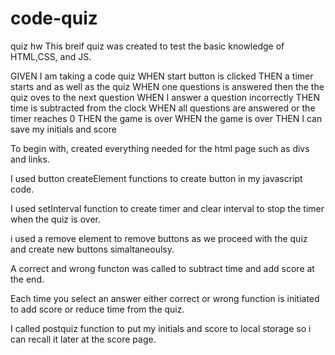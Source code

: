 # code-quiz
quiz hw
This breif quiz was created to test the basic knowledge of HTML,CSS, and JS.

GIVEN I am taking a code quiz 
WHEN start button is clicked THEN a timer starts and as well as the quiz
WHEN one questions is answered then the the quiz oves to the next question
WHEN I answer a question incorrectly THEN time is subtracted from the clock WHEN all questions are answered or the timer reaches 0 
THEN the game is over 
WHEN the game is over THEN I can save my initials and score

To begin with, created everything needed for the html page such as divs and links.

I used button createElement functions to create button in my javascript code.

I used setInterval function to create timer and clear interval to stop the timer when the quiz is over.

i used a remove element to remove buttons as we proceed with the quiz and create new buttons simaltaneoulsy.

A correct and wrong functon was called to subtract time and add score at the end.

Each time you select an answer either correct or wrong function is initiated to add score or reduce time from the quiz.

I called postquiz function to put my initials and score to local storage so i can recall it later at the score page.
